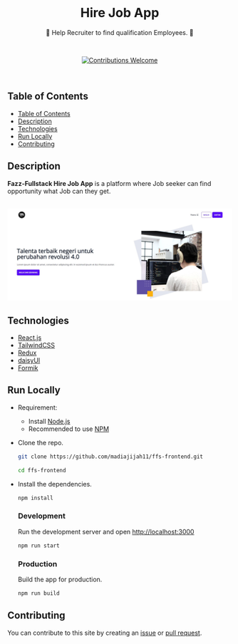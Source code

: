 <div align="center">
  <br>
  <h1><strong>Hire Job App</strong></h1>
  <p>📄 Help Recruiter to find qualification Employees. 📄</p>
  <br>
  <p align="center">
    <a href="https://github.com/madiajijah11/ffs-frontend/issues"><img alt="Contributions Welcome" src="https://img.shields.io/badge/contributions-welcome-blue.svg?style=flat"></a>
  </p>
  <br>

  <!-- [**View the Web App**](https://exceltodynamodbjson.vercel.app) -->
</div>

## Table of Contents

- [Table of Contents](#table-of-contents)
- [Description](#description)
- [Technologies](#technologies)
- [Run Locally](#run-locally)
- [Contributing](#contributing)

## Description

**Fazz-Fullstack Hire Job App** is a platform where Job seeker can find opportunity what Job can they get.

<!-- ## Live Demo

Check out the web version of **Fazz-Fullstack Hire Job App** here: [https://exceltodynamodbjson.vercel.app](https://exceltodynamodbjson.vercel.app) -->

<br>
<img src="https://raw.githubusercontent.com/madiajijah11/ffs-frontend/main/screenshot/LandingPage.jpg">
<br>

## Technologies

-   [React.js](https://reactjs.org)
-   [TailwindCSS](https://tailwindcss.com)
-   [Redux](https://redux-toolkit.js.org)
-   [daisyUI](https://daisyui.com/)
-   [Formik](https://formik.org/)

## Run Locally

-   Requirement:

    -   Install [Node.js](https://nodejs.org)
    -   Recommended to use [NPM](https://www.npmjs.com/)

-   Clone the repo.

    ```bash
    git clone https://github.com/madiajijah11/ffs-frontend.git
    ```

    ```bash
    cd ffs-frontend
    ```

-   Install the dependencies.

    ```bash
    npm install
    ```

    ### Development

    Run the development server and open [http://localhost:3000](http://localhost:3000)

    ```bash
    npm run start
    ```

    ### Production

    Build the app for production.

    ```bash
    npm run build
    ```

## Contributing

You can contribute to this site by creating an [issue](https://github.com/madiajijah11/ffs-frontend/issues) or [pull request](https://github.com/madiajijah11/ffs-frontend/pulls).
